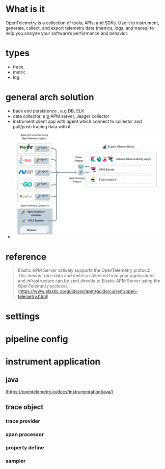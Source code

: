 

# What is it
OpenTelemetry is a collection of tools, APIs, and SDKs. Use it to instrument, generate, collect, and export telemetry data (metrics, logs, and traces) to help you analyze your software’s performance and behavior.

# types
- trace
- metric
- log

# general arch solution
- back end persistence , e.g DB, ELK
- data collector, e.g APM server, Jaeger collector
- instrument client app with agent which connect to collector and pull/push tracing data with it
- ![pic](open-telemetry-protocol-arch.png)

# reference
> Elastic APM Server natively supports the OpenTelemetry protocol. This means trace data and metrics collected from your applications and infrastructure can be sent directly to Elastic APM Server using the OpenTelemetry protocol. (https://www.elastic.co/guide/en/apm/guide/current/open-telemetry.html)

# settings 
# pipeline config
# instrument application
## java 
(https://opentelemetry.io/docs/instrumentation/java/)
## trace object
### trace provider
### span processor
### property define
### sampler




